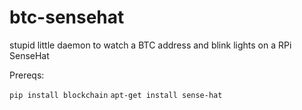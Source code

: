 # btc-sensehat
stupid little daemon to watch a BTC address and blink lights on a RPi SenseHat

Prereqs:

`pip install blockchain`
`apt-get install sense-hat`
